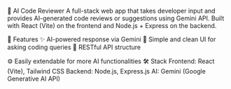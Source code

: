 🧠 AI Code Reviewer
A full-stack web app that takes developer input and provides AI-generated code reviews or suggestions using Gemini API. Built with React (Vite) on the frontend and Node.js + Express on the backend.

🚀 Features
✨ AI-powered response via Gemini
🧾 Simple and clean UI for asking coding queries
🔌 RESTful API structure

⚙️ Easily extendable for more AI functionalities
🛠️ Stack
Frontend: React (Vite), Tailwind CSS
Backend: Node.js, Express.js
AI: Gemini (Google Generative AI API)
